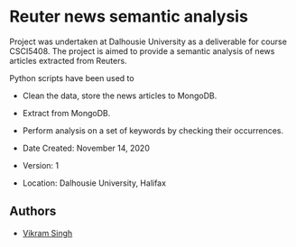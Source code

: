 # Reuter news semantic analysis
Project was undertaken at Dalhousie University as a deliverable for course CSCI5408. The project is aimed to provide a semantic analysis of news articles extracted from Reuters. 

Python scripts have been used to 
* Clean the data, store the news articles to MongoDB.
* Extract from MongoDB.
* Perform analysis on a set of keywords by checking their occurrences.


* Date Created: November 14, 2020
* Version: 1
* Location: Dalhousie University, Halifax

## Authors

- [Vikram Singh](vikram.singh@dal.ca)